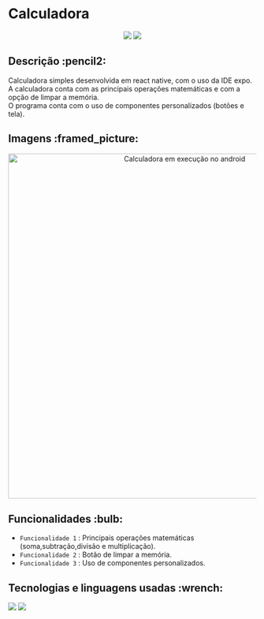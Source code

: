 <h1>  Calculadora </h1>
<p align='center'>
    <img src="https://img.shields.io/badge/Status-FINALIZADO-blue">
    <img src="https://img.shields.io/github/last-commit/Samuel-045/Web-motores?color=blue">
</p>

<h2> Descrição :pencil2: </h2>
<p>
  Calculadora simples desenvolvida em react native, com o uso da IDE expo.<br>
  A calculadora conta com as principais operações matemáticas e com a opção de limpar a memória.<br>
  O programa conta com o uso de componentes personalizados (botões e tela).
</p>

<h2> Imagens :framed_picture: </h2>
<div align='center'>
  <img height=700 alt="Calculadora em execução no android" src="https://github.com/Samuel-045/Calculadora/assets/95144250/495e114a-4cd6-4993-9236-baf2121187de"/>

</div>

<h2> Funcionalidades :bulb: </h2>

- `Funcionalidade 1` : Principais operações matemáticas (soma,subtração,divisão e multiplicação).
- `Funcionalidade 2` : Botão de limpar a memória.
- `Funcionalidade 3` : Uso de componentes personalizados.

<h2>Tecnologias e linguagens usadas :wrench: </h2>
<p align="left">
  <img src="https://img.shields.io/badge/javascript-%23323330.svg?style=for-the-badge&logo=javascript&logoColor=%23F7DF1E">
    <img src="https://img.shields.io/badge/Expo%20-0078d7.svg?style=for-the-badge&logo=expo&logoColor=white">
</p>
